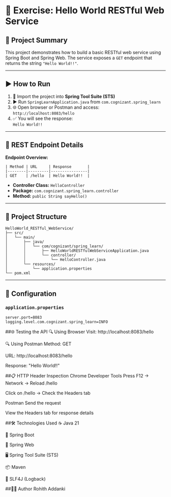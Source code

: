 # 🧪 Exercise: Hello World RESTful Web Service

## 📘 Project Summary
This project demonstrates how to build a basic RESTful web service using Spring Boot and Spring Web. The service exposes a `GET` endpoint that returns the string `"Hello World!!"`.

---

## ▶️ How to Run
1. 🚀 Import the project into **Spring Tool Suite (STS)**
2. ▶️ Run `SpringLearnApplication.java` from `com.cognizant.spring_learn`
3. 🌐 Open browser or Postman and access:  
   `http://localhost:8083/hello`
4. ✅ You will see the response:  
   `Hello World!!`

---

## 🔧 REST Endpoint Details

**Endpoint Overview:**

```text
| Method | URL     | Response       |
|--------|---------|----------------|
| GET    | /hello  | Hello World!!  |
```
- **Controller Class:** `HelloController`  
- **Package:** `com.cognizant.spring_learn.controller`  
- **Method:** `public String sayHello()`

---

## 📂 Project Structure

```text
HelloWorld_RESTful_WebService/
├── src/
│   └── main/
│       ├── java/
│       │   └── com/cognizant/spring_learn/
│       │       ├── HelloWorldRESTfulWebServiceApplication.java
│       │       └── controller/
│       │           └── HelloController.java
│       └── resources/
│           └── application.properties
└── pom.xml

```
---



## 📄 Configuration

### `application.properties`
```properties
server.port=8083
logging.level.com.cognizant.spring_learn=INFO
```


##🌐 Testing the API
🔍 Using Browser
Visit: http://localhost:8083/hello

🔍 Using Postman
Method: GET

URL: http://localhost:8083/hello

Response: "Hello World!!"

##📋 HTTP Header Inspection
Chrome Developer Tools
Press F12 → Network → Reload /hello

Click on /hello → Check the Headers tab

Postman
Send the request

View the Headers tab for response details

##🛠️ Technologies Used
☕ Java 21

🌱 Spring Boot

🔌 Spring Web

🖥️ Spring Tool Suite (STS)

📦 Maven

📑 SLF4J (Logback)

##👨‍💻 Author
Rohith Addanki